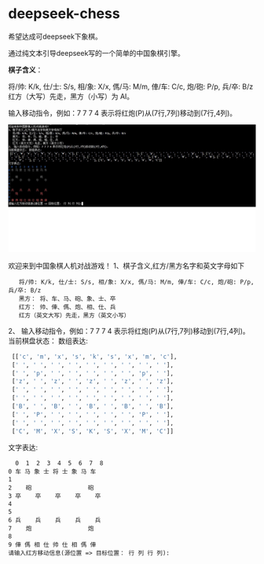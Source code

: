 # deepseek-chess

希望达成可deepseek下象棋。


通过纯文本引导deepseek写的一个简单的中国象棋引擎。

**棋子含义**：

将/帅: K/k, 仕/士: S/s, 相/象: X/x, 傌/马: M/m, 俥/车: C/c, 炮/砲: P/p, 兵/卒: B/z
红方（大写）先走，黑方（小写）为 AI。

输入移动指令，例如：7 7 7 4 表示将红炮(P)从(7行,7列)移动到(7行,4列)。

![输出信息](./qipan.jpg)

欢迎来到中国象棋人机对战游戏！
1、棋子含义,红方/黑方名字和英文字母如下
```
   将/帅: K/k, 仕/士: S/s, 相/象: X/x, 傌/马: M/m, 俥/车: C/c, 炮/砲: P/p, 兵/卒: B/z
   黑方： 将、车、马、砲、象、士、卒
   红方： 帅、俥、傌、炮、相、仕、兵
   红方（英文大写）先走，黑方（英文小写）
```
2、 输入移动指令，例如：7 7 7 4 表示将红炮(P)从(7行,7列)移动到(7行,4列)。
当前棋盘状态： 数组表达:
```python
 [['c', 'm', 'x', 's', 'k', 's', 'x', 'm', 'c'], 
 [' ', ' ', ' ', ' ', ' ', ' ', ' ', ' ', ' '], 
 [' ', 'p', ' ', ' ', ' ', ' ', ' ', 'p', ' '], 
 ['z', ' ', 'z', ' ', 'z', ' ', 'z', ' ', 'z'], 
 [' ', ' ', ' ', ' ', ' ', ' ', ' ', ' ', ' '], 
 [' ', ' ', ' ', ' ', ' ', ' ', ' ', ' ', ' '], 
 ['B', ' ', 'B', ' ', 'B', ' ', 'B', ' ', 'B'], 
 [' ', 'P', ' ', ' ', ' ', ' ', ' ', 'P', ' '], 
 [' ', ' ', ' ', ' ', ' ', ' ', ' ', ' ', ' '], 
 ['C', 'M', 'X', 'S', 'K', 'S', 'X', 'M', 'C']]
 ```
文字表达:
```
  0  1  2  3  4  5  6  7  8
0 车 马 象 士 将 士 象 马 车
1
2    砲                砲
3 卒    卒    卒    卒    卒
4
5
6 兵    兵    兵    兵    兵
7    炮                炮
8
9 俥 傌 相 仕 帅 仕 相 傌 俥
请输入红方移动信息(源位置 => 目标位置： 行 列 行 列):
```